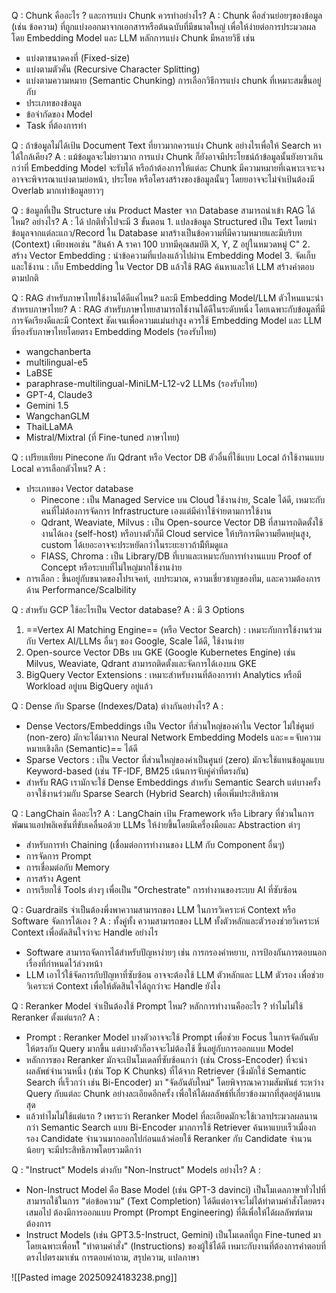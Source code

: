 Q : Chunk คืออะไร ? และการแบ่ง Chunk ควรทำอย่างไร?
A : Chunk คือส่วนย่อยๆของข้อมูล (เช่น ข้อความ) ที่ถูกแบ่งออกมาจากเอกสารหรือต้นฉบับที่มีขนาดใหญ่ เพื่อให้ง่ายต่อการประมวลผลโดย Embedding Model และ LLM หลักการแบ่ง Chunk มีหลายวิธี เช่น
- แบ่งตาขนาดคงที่ (Fixed-size)
- แบ่งตามตัวคั่น (Recursive Character Splitting)
- แบ่งตามความหมาย (Semantic Chunking)
การเลือกวิธีการแบ่ง chunk ที่เหมาะสมขึ้นอยู่กับ
- ประเภทของข้อมูล
- ข้อจำกัดของ Model
- Task ที่ต้องการทำ

Q : ถ้าข้อมูลไม่ได้เป้น Document Text ที่ยาวมากควรแบ่ง Chunk อย่างไรเพื่อให้ Search หาได้ใกล้เคียง?
A : แม้ข้อมูลจะไม่ยาวมาก การแบ่ง Chunk ก็ยังอาจมีประโยชน์ถ้าข้อมูลนั้นยังยาวเกินกว่าที่ Embedding Model จะรับได้ หรือถ้าต้องการให้แต่ละ Chunk มีความหมายที่เฉพาะเจาะจงอาจจะพิจารณาแบ่งตามย่อหน้า, ประโยค หรือโครงสร้างของข้อมูลนั้นๆ โดยยอาจจะไม่จำเป้นต้องมี Overlab มากเท่าข้อมูลยาวๆ

Q : ข้อมูลที่เป็น Structure เช่น Product Master จาก Database สามารถนำเข้า RAG ได้ไหม? อย่างไร?
A : ได้ ปกติทั่วไปจะมี 3 ขั้นตอน
	1. แปลงข้อมูล Structured เป็น Text โดยนำข้อมูลจากแต่ละแถว/Record ใน Database มาสร้างเป็นข้อความที่มีความหมายและมีบริบท (Context) เพียงพอเช่น "สินค้า A ราคา 100 บาทมีคุณสมบัติ X, Y, Z อยู่ในหมวดหมู่ C"
	2. สร้าง Vector Embedding : นำข้อความที่แปลงแล้วไปผ่าน Embedding Model
	3. จัดเก็บและใช้งาน : เก็บ Embedding ใน Vector DB แล้วใช้ RAG ค้นหาและให้ LLM สร้างคำตอบตามปกติ 

Q : RAG สำหรับภาษาไทยใช้งานได้ดีแค่ไหน? และมี Embedding Model/LLM ตัวไหนแนะนำสำหรบภาษาไทย?
A : RAG สำหรับภาษาไทยสามารถใช้งานได้ดีในระดับหนึ่ง โดยเฉพาะกับข้อมูลที่มีการจัดเรียงดีและมี Context ชัดเจนเพื่อความแม่นยำสูง ควรใช้ Embedding Model และ LLM ที่รองรับภาษาไทยโดยตรง
Embedding Models (รองรับไทย)
- wangchanberta
- multilingual-e5
- LaBSE
- paraphrase-multilingual-MiniLM-L12-v2
LLMs (รองรับไทย) 
- GPT-4, Claude3
- Gemini 1.5
- WangchanGLM
- ThaiLLaMA
- Mistral/Mixtral (ที่ Fine-tuned ภาษาไทย)

Q : เปรียบเทียบ Pinecone กับ Qdrant หรือ Vector DB ตัวอื่นที่ใช้แบบ Local ถ้าใช้งานแบบ Local ควรเลือกตัวไหน?
A : 
- ประเภทของ Vector database
	- Pinecone : เป็น Managed Service บน Cloud ใช้งานง่าย, Scale ได้ดี, เหมาะกับคนที่ไม่ต้องการจัดการ Infrastructure เองแต่มีค่าาใช้จ่ายตามการใช้งาน
	- Qdrant, Weaviate, Milvus : เป็น Open-source Vector DB ที่สามารถติดตั้งใช้งานได้เอง (self-host) หรือบางตัวก็มี Cloud service ให้บริการมีความยืดหยุ่นสูง, custom ได้เยอะอาจจะประหยัดกว่าในระยะยาวถ้ามีีทีมดูแล
	- FIASS, Chroma : เป็น Library/DB ที่เบาและเหมาะกับการทำงานแบบ Proof of Concept หรือระบบที่ไม่ใหญ่มากใช้งานง่าย
- การเลือก : ขึ้นอยู่กับขนาดของโปรเจคท์, งบประมาณ, ความเชี่ยวชาญของทีม, และความต้องการด้าน Performance/Scalbility 

Q : สำหรับ GCP ใช้อะไรเป็น Vector database?
A : มี 3 Options
1. ==Vertex AI Matching Engine== (หรือ Vector Search) : เหมาะกับการใช้งานร่วมกับ Vertex AI/LLMs อื่นๆ ของ Google, Scale ได้ดี, ใช้งานง่าย
2. Open-source Vector DBs บน GKE (Google Kubernetes Engine) เช่น Milvus, Weaviate, Qdrant สามารถติดตั้งและจัดการได้เองบน GKE
3. BigQuery Vector Extensions : เหมาะสำหรับงานที่ต้องการทำ Analytics หรือมี Workload อยู่บน BigQuery อยู่แล้ว

Q : Dense กับ Sparse (Indexes/Data) ต่างกันอย่างไร?
A : 
- Dense Vectors/Embeddings เป็น Vector ที่ส่วนใหญ่ของค่าใน Vector ไม่ใช่ศูนย์ (non-zero) มักจะได้มาจาก Neural Network Embedding Models และ==จับความหมายเชิงลึก (Semantic)== ได้ดี
- Sparse Vectors : เป็น Vector ที่ส่วนใหญ่ของค่าเป็นศูนย์ (zero) มักจะใช้แทนข้อมูลแบบ Keyword-based (เช่น TF-IDF, BM25 เน้นการจับคู่คำที่ตรงกัน)
- สำหรับ RAG เรามักจะใช้ Dense Embeddings สำหรับ Semantic Search แต่บางครั้งอาจใช้งานร่วมกับ Sparse Search (Hybrid Search) เพื่อเพิ่มประสิทธิภาพ

Q : LangChain คืออะไร?
A : LangChain เป้น Framework หรือ Library ที่ช่วนในการพัฒนาแอปพลิเคชันที่ขับเคลื่นอด้วย LLMs ให้ง่ายขึ้นโดยมีเครื่องมือและ Abstraction ต่าๆ
- สำหรับการทำ Chaining (เชื่อมต่อการทำงานของ LLM กับ Component อื่นๆ)
- การจัดการ Prompt
- การเชื่อมต่อกับ Memory
- การสร้าง Agent
- การเรียกใช้ Tools ต่างๆ เพื่อเป็น "Orchestrate" การทำงานของระบบ AI ที่ซับซ้อน

Q : Guardrails จำเป็นต้องพึ่งพาความสามารถของ LLM ในการวิเคราะห์ Context หรือ Software จัดการได้เอง ?
A : ทั้งคู่ทั้ง ความสามารถของ LLM ทั้งตัวหลักและตัวรองช่วยวิเคราะห์ Context เพื่อตัดสินใจว่าจะ Handle อย่างไร
- Software สามารถจัดการได้สำหรับปัญหาง่ายๆ เช่น การกรองคำหยาบ, การป้องกันการตอบนอกเรื่องที่กำหนดไว้ล่วงหน้า
- LLM เอาไว้ใช้จัดการกับปัญหาที่ซับซ้อน อาจจะต้องใช้ LLM ตัวหลักและ LLM ตัวรอง เพื่อช่วยวิเคราะห์ Context เพื่อให้ตัดสินใจได้ถูกว่าจะ Handle ยังไง

Q : Reranker Model จำเป็นต้องใช้ Prompt ไหม? หลักการทำงานคืออะไร ? ทำไมไม่ใช้ Reranker ตั้งแต่แรก?
A : 
- Prompt : Reranker Model บางตัวอาจจะใช้ Prompt เพื่อช่วย Focus ในการจัดอันดับให้ตรงกับ Query มากขึ้น แต่บางตัวก็อาจจะไม่ต้องใช้ ขึ้นอยู่กับการออกแบบ Model
- หลักการของ Reranker มักจะเป้นโมเดลที่ซับซ้อนกว่า (เช่น Cross-Encoder) ที่จะนำผลลัพธ์จำนวนหนึ่ง (เช่น Top K Chunks) ที่ได้จาก Retriever (ซึ่งมักใช้ Semantic Search ที่เร็วกว่า เช่น Bi-Encoder) มา "จัดอันดับใหม่" โดยพิจารณาความสัมพันธ์ ระหว่าง Query กับแต่ละ Chunk อย่างละเอียดอีกครั้ง เพื่อให้ได้ผลลัพธ์ที่เกี่ยวข้องมากที่สุดอยู่ด้านบนสุด
- แล้วทำไมไม่ใช้แต่แรก ? เพราะว่า Reranker Model ที่ละเอียดมักจะใช้เวลาประมวลผลนานกว่า Semantic Search แบบ Bi-Encoder มากการใช้ Retriever ค้นหาแบบเร็วเมื่องกรอง Candidate จำนวนมากออกไปก่อนแล้วค่อยใช้ Reranker กับ Candidate จำนวนน้อยๆ จะมีประสิทธิภาพโดยรวมดีกว่า

Q : "Instruct" Models ต่างกับ "Non-Instruct" Models อย่างไร?
A : 
- Non-Instruct Model คือ Base Model (เช่น GPT-3 davinci) เป็นโมเดลภาษาทั่วไปที่สามารถใช้ในการ "ต่อข้อความ" (Text Completion) ได้ดีแต่อาจจะไม่ได้ทำตามคำสั่งโดยตรงเสมอไป ต้องมีการออกแบบ Prompt (Prompt Engineering) ที่ดีเพื่อให้ได้ผลลัพฑ์ตามต้องการ
- Instruct Models (เช่น GPT3.5-Instruct, Gemini) เป็นโมเดลที่ถูก Fine-tuned มาโดยเฉพาะเพื่อหใ้ "ทำตามคำสั่ง" (Instructions) ของผู้ใช้ได้ดี เหมาะกับงานที่ต้องการคำตอบที่ตรงไปตรงมาเช่น การตอบคำถาม, สรุปความ, แปลภาษา



![[Pasted image 20250924183238.png]]